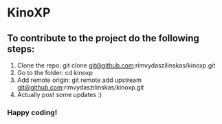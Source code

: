 # KinoXP

## To contribute to the project do the following steps:
1. Clone the repo:
   git clone git@github.com:rimvydaszilinskas/kinoxp.git
2. Go to the folder:
   cd kinoxp
3. Add remote origin:
   git remote add upstream git@github.com:rimvydaszilinskas/kinoxp.git
4. Actually post some updates :)

### Happy coding!
  
